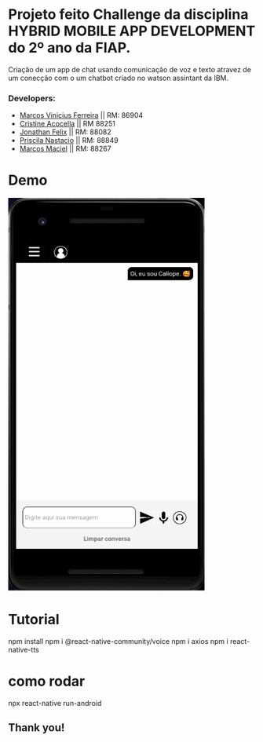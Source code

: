 # Projeto feito Challenge da disciplina HYBRID MOBILE APP DEVELOPMENT do 2º ano da FIAP.

Criação de um app de chat usando comunicação de voz e texto atravez de um conecção com o um chatbot criado no watson assintant da IBM.

### Developers: 
* [Marcos Vinicius Ferreira](https://github.com/marcosnaofazisso) || RM: 86904
* [Cristine Acocella](https://github.com/cristineacocella) || RM 88251
* [Jonathan Felix](https://github.com/jhowfelix) || RM: 88082
* [Priscila Nastacio](https://github.com/PriscilaNastacio) || RM: 88849
* [Marcos Maciel](https://github.com/Marcos26-tech) || RM: 88267

# Demo
<img src="/demo/demo.caliope.gif" height="800" width="400">

# Tutorial
npm install
npm i @react-native-community/voice
npm i axios
npm i react-native-tts

# como rodar
npx react-native run-android

## Thank you!
